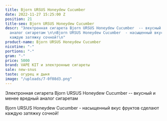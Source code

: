 ```yaml
---
title: Bjorn URSUS Honeydew Cucumber
date: 2022-11-27 15:25:00 Z
position: 21
title-seo: Bjorn URSUS Honeydew Cucumber
descr: "Электронная сигарета Bjorn URSUS Honeydew Cucumber  -- вкусный и менее вредный
  аналог сигаретам \n\nBjorn URSUS Honeydew Cucumber  - насыщенный вкус фруктов сделают
  каждую затяжку сочной!\n"
product-name: Bjorn URSUS Honeydew Cucumber
nicotine: "-"
portions: "-"
gram: "-"
price: 5000
brand: VAPE KIT и электронные сигареты
sale: new-snus
taste: огурец и дыня
image: "/uploads/7-0f08d3.png"
---
```


Электронная сигарета Bjorn URSUS Honeydew Cucumber  -- вкусный и менее вредный аналог сигаретам 

Bjorn URSUS Honeydew Cucumber  - насыщенный вкус фруктов сделают каждую затяжку сочной!
